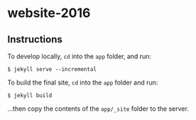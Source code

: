# website-2016

## Instructions

To develop locally, `cd` into the `app` folder, and run:

    $ jekyll serve --incremental

To build the final site, `cd` into the `app` folder and run:

    $ jekyll build

...then copy the contents of the `app/_site` folder to the server.
